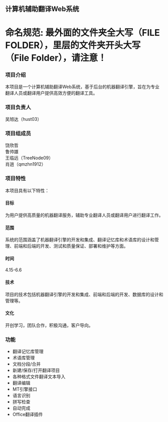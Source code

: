 ## 计算机辅助翻译Web系统
# 命名规范: 最外面的文件夹全大写（FILE FOLDER），里层的文件夹开头大写（File Folder），请注意！
### 项目介绍
本项目是一个计算机辅助翻译Web系统，基于后台的机器翻译引擎，旨在为专业翻译人员或翻译用户提供高效方便的翻译工具。

### 项目负责人
吴旭达（hust03）

### 项目组成员
饶欣哲<br>
鲁帅雄<br>
王临远（TreeNode09）<br>
肖逍（qmzhn1912）

### 项目特性
本项目具有以下特性：

#### 目标
为用户提供高质量的机器翻译服务，辅助专业翻译人员或翻译用户进行翻译工作。
#### 范围
系统的范围涵盖了机器翻译引擎的开发和集成、翻译记忆库和术语库的设计和管理、前端和后端的开发、测试和质量保证、部署和维护等方面。

#### 时间
4.15-6.6

#### 技术
项目的技术包括机器翻译引擎的开发和集成、前端和后端的开发、数据库的设计和管理等。

#### 文化
开创学习，团队合作，积极沟通，客户导向。

### 功能
- 翻译记忆库管理
- 术语库管理
- 文档分段/合并
- 新建/保存/打开翻译项目
- 各种格式文件翻译文本导入
- 翻译编辑
- MT引擎接口
- 语言识别
- 拼写检查
- 自动完成
- Office翻译插件
